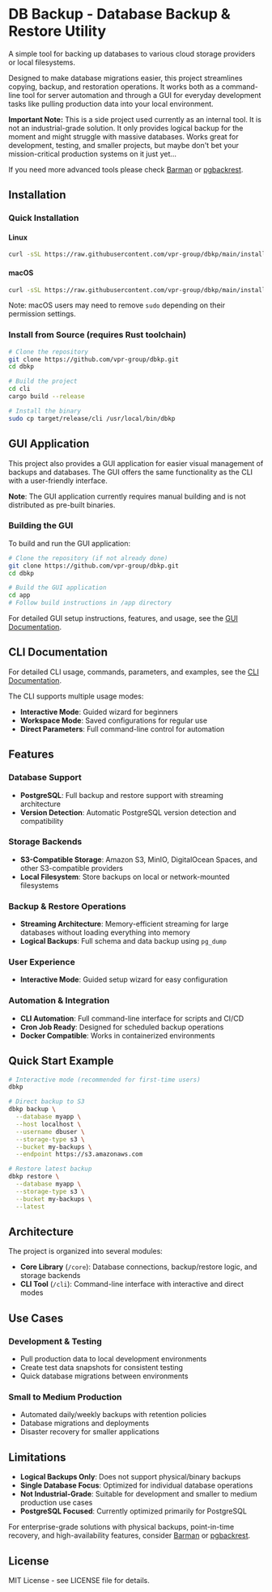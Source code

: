 # DB Backup - Database Backup & Restore Utility

A simple tool for backing up databases to various cloud storage providers or local filesystems.

Designed to make database migrations easier, this project streamlines copying, backup, and restoration operations. It works both as a command-line tool for server automation and through a GUI for everyday development tasks like pulling production data into your local environment.

**Important Note:** This is a side project used currently as an internal tool. It is not an industrial-grade solution. It only provides logical backup for the moment and might struggle with massive databases. Works great for development, testing, and smaller projects, but maybe don't bet your mission-critical production systems on it just yet...

If you need more advanced tools please check [Barman](https://pgbarman.org) or [pgbackrest](https://pgbackrest.org).

## Installation

### Quick Installation

#### Linux

```bash
curl -sSL https://raw.githubusercontent.com/vpr-group/dbkp/main/install-cli.sh | sudo bash
```

#### macOS

```bash
curl -sSL https://raw.githubusercontent.com/vpr-group/dbkp/main/install-cli.sh | bash
```

Note: macOS users may need to remove `sudo` depending on their permission settings.

### Install from Source (requires Rust toolchain)

```bash
# Clone the repository
git clone https://github.com/vpr-group/dbkp.git
cd dbkp

# Build the project
cd cli
cargo build --release

# Install the binary
sudo cp target/release/cli /usr/local/bin/dbkp
```

## GUI Application

This project also provides a GUI application for easier visual management of backups and databases. The GUI offers the same functionality as the CLI with a user-friendly interface.

**Note**: The GUI application currently requires manual building and is not distributed as pre-built binaries.

### Building the GUI

To build and run the GUI application:

```bash
# Clone the repository (if not already done)
git clone https://github.com/vpr-group/dbkp.git
cd dbkp

# Build the GUI application
cd app
# Follow build instructions in /app directory
```

For detailed GUI setup instructions, features, and usage, see the [GUI Documentation](/app).

## CLI Documentation

For detailed CLI usage, commands, parameters, and examples, see the [CLI Documentation](/cli/README.md).

The CLI supports multiple usage modes:
- **Interactive Mode**: Guided wizard for beginners
- **Workspace Mode**: Saved configurations for regular use
- **Direct Parameters**: Full command-line control for automation

## Features

### Database Support
- **PostgreSQL**: Full backup and restore support with streaming architecture
- **Version Detection**: Automatic PostgreSQL version detection and compatibility

### Storage Backends
- **S3-Compatible Storage**: Amazon S3, MinIO, DigitalOcean Spaces, and other S3-compatible providers
- **Local Filesystem**: Store backups on local or network-mounted filesystems

### Backup & Restore Operations
- **Streaming Architecture**: Memory-efficient streaming for large databases without loading everything into memory
- **Logical Backups**: Full schema and data backup using `pg_dump`

### User Experience
- **Interactive Mode**: Guided setup wizard for easy configuration

### Automation & Integration
- **CLI Automation**: Full command-line interface for scripts and CI/CD
- **Cron Job Ready**: Designed for scheduled backup operations
- **Docker Compatible**: Works in containerized environments

## Quick Start Example

```bash
# Interactive mode (recommended for first-time users)
dbkp

# Direct backup to S3
dbkp backup \
  --database myapp \
  --host localhost \
  --username dbuser \
  --storage-type s3 \
  --bucket my-backups \
  --endpoint https://s3.amazonaws.com

# Restore latest backup
dbkp restore \
  --database myapp \
  --storage-type s3 \
  --bucket my-backups \
  --latest
```

## Architecture

The project is organized into several modules:

- **Core Library** (`/core`): Database connections, backup/restore logic, and storage backends
- **CLI Tool** (`/cli`): Command-line interface with interactive and direct modes

## Use Cases

### Development & Testing
- Pull production data to local development environments
- Create test data snapshots for consistent testing
- Quick database migrations between environments

### Small to Medium Production
- Automated daily/weekly backups with retention policies
- Database migrations and deployments
- Disaster recovery for smaller applications

## Limitations

- **Logical Backups Only**: Does not support physical/binary backups
- **Single Database Focus**: Optimized for individual database operations
- **Not Industrial-Grade**: Suitable for development and smaller to medium production use cases
- **PostgreSQL Focused**: Currently optimized primarily for PostgreSQL

For enterprise-grade solutions with physical backups, point-in-time recovery, and high-availability features, consider [Barman](https://pgbarman.org) or [pgbackrest](https://pgbackrest.org).

## License

MIT License - see LICENSE file for details.
